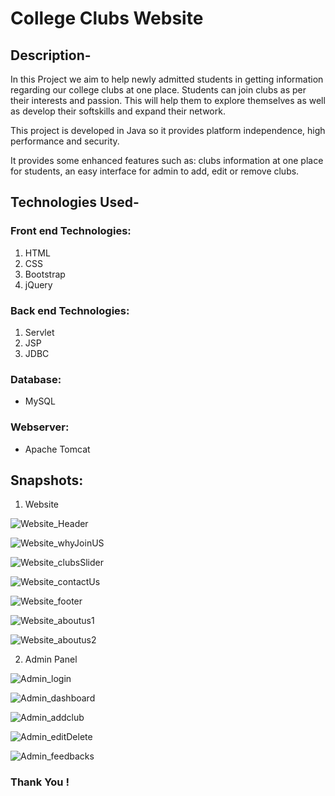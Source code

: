 # College Clubs Website  

## Description-
   In this Project we aim to help newly admitted students in getting information regarding our college clubs at one place. Students can join clubs as per their interests and passion. This will help them to explore themselves as well as develop their softskills and expand their network.
   
   This project is developed in Java so it provides platform independence, high performance and security.
   
   It provides some enhanced features such as: clubs information at one place for students, an easy interface for admin to add, edit or remove clubs.

## Technologies Used-

### Front end Technologies:
  1. HTML
  2. CSS
  3. Bootstrap
  4. jQuery
  
### Back end Technologies:
  1. Servlet 
  2. JSP
  3. JDBC
  
### Database:
  - MySQL
  
### Webserver:
  - Apache Tomcat


## Snapshots:

1. Website

![Website_Header](https://github.com/rid17pawar/ViitClubs/blob/main/projectPPT/imagesForReadMe/homepage_1.png)

![Website_whyJoinUS](https://github.com/rid17pawar/ViitClubs/blob/main/projectPPT/imagesForReadMe/homepage_2.png)

![Website_clubsSlider](https://github.com/rid17pawar/ViitClubs/blob/main/projectPPT/imagesForReadMe/homepage_3.png)

![Website_contactUs](https://github.com/rid17pawar/ViitClubs/blob/main/projectPPT/imagesForReadMe/homepage_4.png)

![Website_footer](https://github.com/rid17pawar/ViitClubs/blob/main/projectPPT/imagesForReadMe/homepage_5.png)

![Website_aboutus1](https://github.com/rid17pawar/ViitClubs/blob/main/projectPPT/imagesForReadMe/aboutus_1.png)

![Website_aboutus2](https://github.com/rid17pawar/ViitClubs/blob/main/projectPPT/imagesForReadMe/aboutus_2.png)


2. Admin Panel

![Admin_login](https://github.com/rid17pawar/ViitClubs/blob/main/projectPPT/imagesForReadMe/adminpanel_1.png)

![Admin_dashboard](https://github.com/rid17pawar/ViitClubs/blob/main/projectPPT/imagesForReadMe/adminpanel_2.png)

![Admin_addclub](https://github.com/rid17pawar/ViitClubs/blob/main/projectPPT/imagesForReadMe/adminpanel_3.png)

![Admin_editDelete](https://github.com/rid17pawar/ViitClubs/blob/main/projectPPT/imagesForReadMe/adminpanel_4.png)

![Admin_feedbacks](https://github.com/rid17pawar/ViitClubs/blob/main/projectPPT/imagesForReadMe/adminpanel_5.png)


### Thank You !

